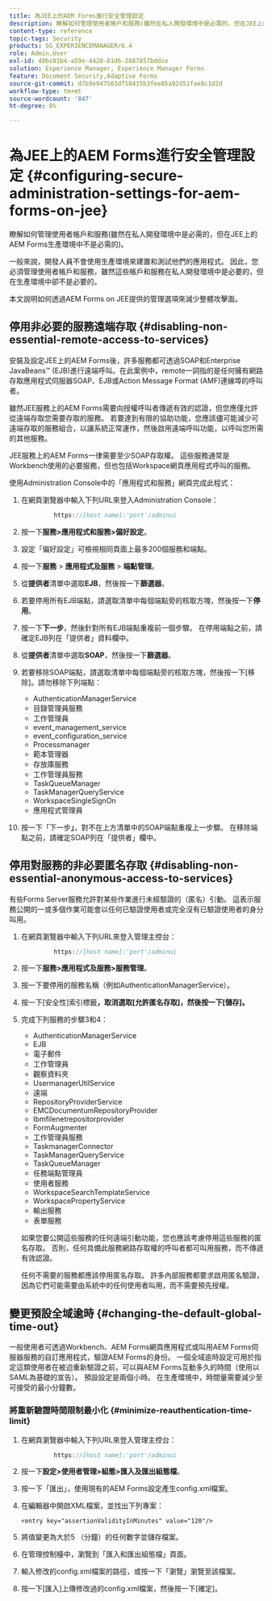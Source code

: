```yaml
---
title: 為JEE上的AEM Forms進行安全管理設定
description: 瞭解如何管理使用者帳戶和服務(雖然在私人開發環境中是必需的，但在JEE上的AEM Forms生產環境中不是必需的)。
content-type: reference
topic-tags: Security
products: SG_EXPERIENCEMANAGER/6.4
role: Admin,User
exl-id: 40bc01b4-a59e-4420-81d6-2887857bddce
solution: Experience Manager, Experience Manager Forms
feature: Document Security,Adaptive Forms
source-git-commit: d7b9e947503df58435b3fee85a92d51fae8c1d2d
workflow-type: tm+mt
source-wordcount: '847'
ht-degree: 0%

---
```


# 為JEE上的AEM Forms進行安全管理設定 {#configuring-secure-administration-settings-for-aem-forms-on-jee}

瞭解如何管理使用者帳戶和服務(雖然在私人開發環境中是必需的，但在JEE上的AEM Forms生產環境中不是必需的)。

一般來說，開發人員不會使用生產環境來建置和測試他們的應用程式。 因此，您必須管理使用者帳戶和服務，雖然這些帳戶和服務在私人開發環境中是必要的，但在生產環境中卻不是必要的。

本文說明如何透過AEM Forms on JEE提供的管理選項來減少整體攻擊面。

## 停用非必要的服務遠端存取 {#disabling-non-essential-remote-access-to-services}

安裝及設定JEE上的AEM Forms後，許多服務都可透過SOAP和Enterprise JavaBeans™ (EJB)進行遠端呼叫。在此案例中，remote一詞指的是任何擁有網路存取應用程式伺服器SOAP、EJB或Action Message Format (AMF)連線埠的呼叫者。

雖然JEE服務上的AEM Forms需要向授權呼叫者傳遞有效的認證，但您應僅允許從遠端存取您需要存取的服務。 若要達到有限的協助功能，您應該儘可能減少可遠端存取的服務組合，以讓系統正常運作，然後啟用遠端呼叫功能，以呼叫您所需的其他服務。

JEE服務上的AEM Forms一律需要至少SOAP存取權。 這些服務通常是Workbench使用的必要服務，但也包括Workspace網頁應用程式呼叫的服務。

使用Administration Console中的「應用程式和服務」網頁完成此程式：

1. 在網頁瀏覽器中輸入下列URL來登入Administration Console：

   ```java
            https://[host name]:'port'/adminui
   ```

1. 按一下&#x200B;**服務>應用程式和服務>偏好設定**。
1. 設定「偏好設定」可檢視相同頁面上最多200個服務和端點。
1. 按一下&#x200B;**服務** > **應用程式及服務** > **端點管理**。
1. 從&#x200B;**提供者**&#x200B;清單中選取&#x200B;**EJB**，然後按一下&#x200B;**篩選器**。
1. 若要停用所有EJB端點，請選取清單中每個端點旁的核取方塊，然後按一下&#x200B;**停用**。
1. 按一下&#x200B;**下一步**，然後針對所有EJB端點重複前一個步驟。 在停用端點之前，請確定EJB列在「提供者」資料欄中。
1. 從&#x200B;**提供者**&#x200B;清單中選取&#x200B;**SOAP**，然後按一下&#x200B;**篩選器**。
1. 若要移除SOAP端點，請選取清單中每個端點旁的核取方塊，然後按一下[移除]。**&#x200B;** 請勿移除下列端點：

   * AuthenticationManagerService
   * 目錄管理員服務
   * 工作管理員
   * event_management_service
   * event_configuration_service
   * Processmanager
   * 範本管理器
   * 存放庫服務
   * 工作管理員服務
   * TaskQueueManager
   * TaskManagerQueryService
   * WorkspaceSingleSignOn
   * 應用程式管理員

1. 按一下「下一步&#x200B;**」**，對不在上方清單中的SOAP端點重複上一步驟。 在移除端點之前，請確定SOAP列在「提供者」欄中。

## 停用對服務的非必要匿名存取 {#disabling-non-essential-anonymous-access-to-services}

有些Forms Server服務允許對某些作業進行未經驗證的（匿名）引動。 這表示服務公開的一或多個作業可能會以任何已驗證使用者或完全沒有已驗證使用者的身分叫用。

1. 在網頁瀏覽器中輸入下列URL來登入管理主控台：

   ```java
            https://[host name]:'port'/adminui
   ```

1. 按一下&#x200B;**服務>應用程式及服務>服務管理**。
1. 按一下要停用的服務名稱（例如AuthenticationManagerService）。
1. 按一下[安全性]索引標籤&#x200B;**，取消選取[允許匿名存取]**&#x200B;**，然後按一下[儲存]**&#x200B;**。**
1. 完成下列服務的步驟3和4：

   * AuthenticationManagerService
   * EJB
   * 電子郵件
   * 工作管理員
   * 觀察資料夾
   * UsermanagerUtilService
   * 遠端
   * RepositoryProviderService
   * EMCDocumentumRepositoryProvider
   * Ibmfilenetrepositorprovider
   * FormAugmenter
   * 工作管理員服務
   * TaskmanagerConnector
   * TaskManagerQueryService
   * TaskQueueManager
   * 任務端點管理員
   * 使用者服務
   * WorkspaceSearchTemplateService
   * WorkspacePropertyService
   * 輸出服務
   * 表單服務

   如果您要公開這些服務的任何遠端引動功能，您也應該考慮停用這些服務的匿名存取。 否則，任何具備此服務網路存取權的呼叫者都可叫用服務，而不傳遞有效認證。

   任何不需要的服務都應該停用匿名存取。 許多內部服務都要求啟用匿名驗證，因為它們可能需要由系統中的任何使用者叫用，而不需要預先授權。

## 變更預設全域逾時 {#changing-the-default-global-time-out}

一般使用者可透過Workbench、AEM Forms網頁應用程式或叫用AEM Forms伺服器服務的自訂應用程式，驗證AEM Forms的身份。 一個全域逾時設定可用於指定這類使用者在被迫重新驗證之前，可以與AEM Forms互動多久的時間（使用以SAML為基礎的宣告）。 預設設定是兩個小時。 在生產環境中，時間量需要減少至可接受的最小分鐘數。

### 將重新驗證時間限制最小化 {#minimize-reauthentication-time-limit}

1. 在網頁瀏覽器中輸入下列URL來登入管理主控台：

   ```java
            https://[host name]:'port'/adminui
   ```

1. 按一下&#x200B;**設定>使用者管理>組態>匯入及匯出組態檔**。
1. 按一下「匯出&#x200B;**&#x200B;**」，使用現有的AEM Forms設定產生config.xml檔案。
1. 在編輯器中開啟XML檔案，並找出下列專案：

   `<entry key="assertionValidityInMinutes" value="120"/>`

1. 將值變更為大於5 （分鐘）的任何數字並儲存檔案。
1. 在管理控制檯中，瀏覽到「匯入和匯出組態檔」頁面。
1. 輸入修改的config.xml檔案的路徑，或按一下「瀏覽」瀏覽至該檔案。
1. 按一下[匯入]&#x200B;**&#x200B;**&#x200B;上傳修改過的config.xml檔案，然後按一下[確定]&#x200B;**&#x200B;**。
